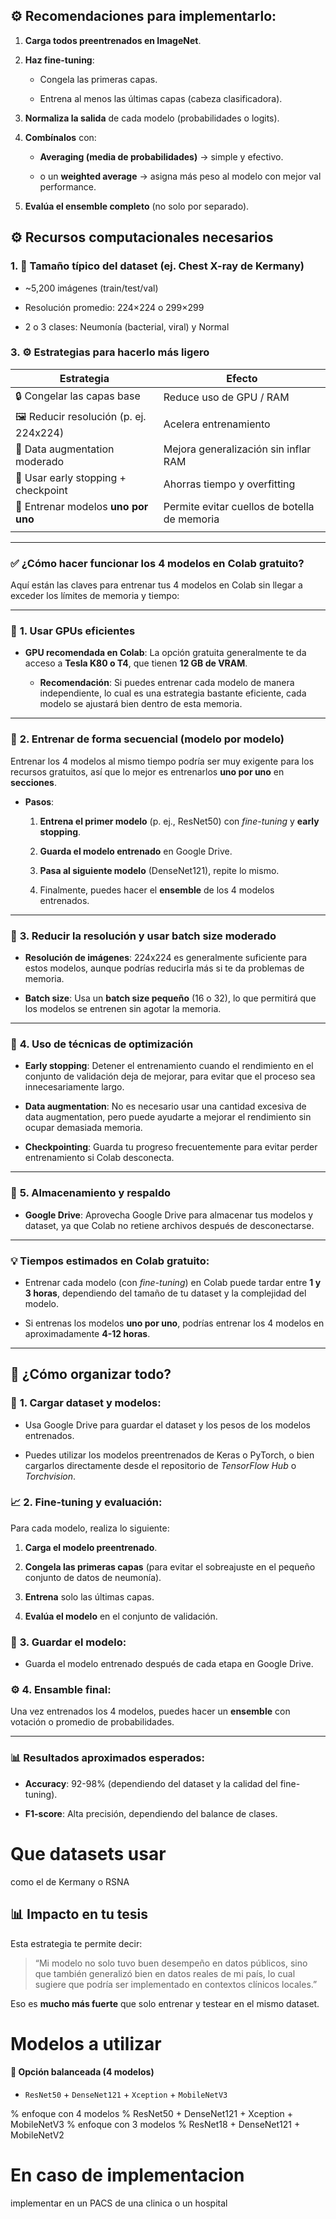 
## ⚙️ Recomendaciones para implementarlo:

1. **Carga todos preentrenados en ImageNet**.
    
2. **Haz fine-tuning**:
    
    - Congela las primeras capas.
        
    - Entrena al menos las últimas capas (cabeza clasificadora).
        
3. **Normaliza la salida** de cada modelo (probabilidades o logits).
    
4. **Combínalos** con:
    
    - **Averaging (media de probabilidades)** → simple y efectivo.
        
    - o un **weighted average** → asigna más peso al modelo con mejor val performance.
        
5. **Evalúa el ensemble completo** (no solo por separado).
## ⚙️ **Recursos computacionales necesarios**

### 1. 🔢 **Tamaño típico del dataset (ej. Chest X-ray de Kermany)**

- ~5,200 imágenes (train/test/val)
    
- Resolución promedio: 224×224 o 299×299
    
- 2 o 3 clases: Neumonía (bacterial, viral) y Normal

### 3. ⚙️ **Estrategias para hacerlo más ligero**

| Estrategia                             | Efecto                                       |
| -------------------------------------- | -------------------------------------------- |
| 🔒 Congelar las capas base             | Reduce uso de GPU / RAM                      |
| 🖼 Reducir resolución (p. ej. 224x224) | Acelera entrenamiento                        |
| 🔄 Data augmentation moderado          | Mejora generalización sin inflar RAM         |
| 🎯 Usar early stopping + checkpoint    | Ahorras tiempo y overfitting                 |
| 🧠 Entrenar modelos **uno por uno**    | Permite evitar cuellos de botella de memoria |
|                                        |                                              |

---


### ✅ **¿Cómo hacer funcionar los 4 modelos en Colab gratuito?**

Aquí están las claves para entrenar tus 4 modelos en Colab sin llegar a exceder los límites de memoria y tiempo:

---

### 🔑 **1. Usar GPUs eficientes**

- **GPU recomendada en Colab**: La opción gratuita generalmente te da acceso a **Tesla K80 o T4**, que tienen **12 GB de VRAM**.
    
    - **Recomendación**: Si puedes entrenar cada modelo de manera independiente, lo cual es una estrategia bastante eficiente, cada modelo se ajustará bien dentro de esta memoria.
        

---

### 🔑 **2. Entrenar de forma secuencial (modelo por modelo)**

Entrenar los 4 modelos al mismo tiempo podría ser muy exigente para los recursos gratuitos, así que lo mejor es entrenarlos **uno por uno** en **secciones**.

- **Pasos**:
    
    1. **Entrena el primer modelo** (p. ej., ResNet50) con _fine-tuning_ y **early stopping**.
        
    2. **Guarda el modelo entrenado** en Google Drive.
        
    3. **Pasa al siguiente modelo** (DenseNet121), repite lo mismo.
        
    4. Finalmente, puedes hacer el **ensemble** de los 4 modelos entrenados.
        

---

### 🔑 **3. Reducir la resolución y usar batch size moderado**

- **Resolución de imágenes**: 224x224 es generalmente suficiente para estos modelos, aunque podrías reducirla más si te da problemas de memoria.
    
- **Batch size**: Usa un **batch size pequeño** (16 o 32), lo que permitirá que los modelos se entrenen sin agotar la memoria.
    

---

### 🔑 **4. Uso de técnicas de optimización**

- **Early stopping**: Detener el entrenamiento cuando el rendimiento en el conjunto de validación deja de mejorar, para evitar que el proceso sea innecesariamente largo.
    
- **Data augmentation**: No es necesario usar una cantidad excesiva de data augmentation, pero puede ayudarte a mejorar el rendimiento sin ocupar demasiada memoria.
    
- **Checkpointing**: Guarda tu progreso frecuentemente para evitar perder entrenamiento si Colab desconecta.
    

---

### 🔑 **5. Almacenamiento y respaldo**

- **Google Drive**: Aprovecha Google Drive para almacenar tus modelos y dataset, ya que Colab no retiene archivos después de desconectarse.
    

---

### 💡 **Tiempos estimados en Colab gratuito:**

- Entrenar cada modelo (con _fine-tuning_) en Colab puede tardar entre **1 y 3 horas**, dependiendo del tamaño de tu dataset y la complejidad del modelo.
    
- Si entrenas los modelos **uno por uno**, podrías entrenar los 4 modelos en aproximadamente **4-12 horas**.
    

---

## 💬 **¿Cómo organizar todo?**

### 📂 **1. Cargar dataset y modelos**:

- Usa Google Drive para guardar el dataset y los pesos de los modelos entrenados.
    
- Puedes utilizar los modelos preentrenados de Keras o PyTorch, o bien cargarlos directamente desde el repositorio de _TensorFlow Hub_ o _Torchvision_.
    

### 📈 **2. Fine-tuning y evaluación**:

Para cada modelo, realiza lo siguiente:

1. **Carga el modelo preentrenado**.
    
2. **Congela las primeras capas** (para evitar el sobreajuste en el pequeño conjunto de datos de neumonía).
    
3. **Entrena** solo las últimas capas.
    
4. **Evalúa el modelo** en el conjunto de validación.
    

### 🔁 **3. Guardar el modelo**:

- Guarda el modelo entrenado después de cada etapa en Google Drive.
    

### ⚙️ **4. Ensamble final**:

Una vez entrenados los 4 modelos, puedes hacer un **ensemble** con votación o promedio de probabilidades.

---

### 📊 **Resultados aproximados esperados**:

- **Accuracy**: 92-98% (dependiendo del dataset y la calidad del fine-tuning).
    
- **F1-score**: Alta precisión, dependiendo del balance de clases.


# Que datasets usar

como el de Kermany o RSNA



## 📊 Impacto en tu tesis

Esta estrategia te permite decir:

> “Mi modelo no solo tuvo buen desempeño en datos públicos, sino que también generalizó bien en datos reales de mi país, lo cual sugiere que podría ser implementado en contextos clínicos locales.”

Eso es **mucho más fuerte** que solo entrenar y testear en el mismo dataset.


# Modelos a utilizar

#### 🧪 Opción balanceada (4 modelos)

- `ResNet50` + `DenseNet121` + `Xception` + `MobileNetV3`


% enfoque con 4 modelos
% ResNet50 + DenseNet121 + Xception + MobileNetV3
% enfoque con 3 modelos
% ResNet18 + DenseNet121 + MobileNetV2


# En caso de implementacion

implementar en un PACS de una clinica o un hospital